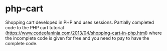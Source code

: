 # php-cart
Shopping cart developed in PHP and uses sessions. Partially completed code to the PHP cart tutorial (https://www.codeofaninja.com/2013/04/shopping-cart-in-php.html) where the incomplete code is given for free and you need to pay to have the complete code. 
